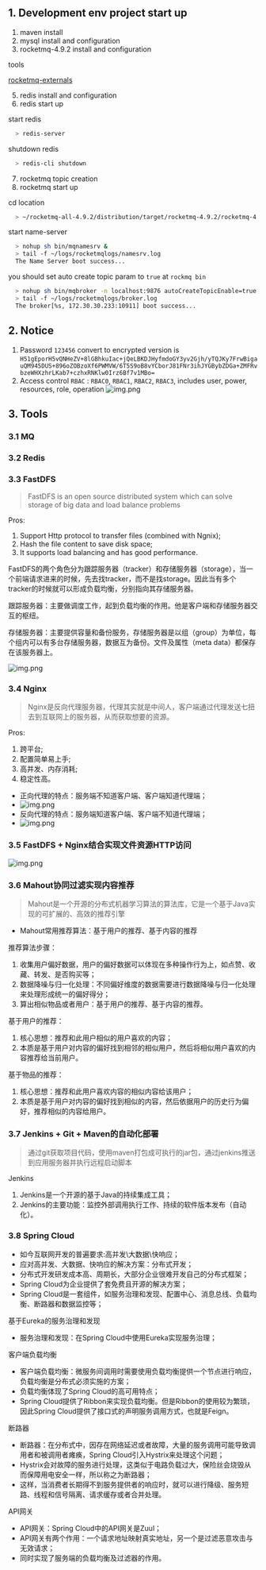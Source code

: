 ## 1. Development env project start up
1. maven install
2. mysql install and configuration
3. rocketmq-4.9.2 install and configuration

tools

[rocketmq-externals](https://github.com/apache/rocketmq-externals)

5. redis install and configuration
6. redis start up

start redis
```bash
  > redis-server
```
shutdown redis
```bash
  > redis-cli shutdown
```

7. rocketmq topic creation
8. rocketmq start up

cd location
```bash
  > ~/rocketmq-all-4.9.2/distribution/target/rocketmq-4.9.2/rocketmq-4.9.2
```
start name-server
```bash
  > nohup sh bin/mqnamesrv &
  > tail -f ~/logs/rocketmqlogs/namesrv.log
  The Name Server boot success...
```

you should set auto create topic param to `true` at `rockmq bin`

```bash
  > nohup sh bin/mqbroker -n localhost:9876 autoCreateTopicEnable=true &
  > tail -f ~/logs/rocketmqlogs/broker.log 
  The broker[%s, 172.30.30.233:10911] boot success...
```

## 2. Notice
1. Password `123456` convert to encrypted version is `H51gEporH5vQNHeZV+8lGBhkuIac+jQeLBKDJHyfmdoGY3yv2Gjh/yTQJKy7FrwBigauQM945DUS+896oZOBzoXf6PWMVW/6T5S9oB8vYCborJ81FNr3ihJYGBybZDGa+ZMFRvbzeWHXzhrLKab7+czhxRNKlw0Irz6Bf7v1MBo=`
2. Access control `RBAC` : `RBAC0`, `RBAC1`, `RBAC2`, `RBAC3`, includes user, power, resources, role, operation
![img.png](public/access_control_table.png)

## 3. Tools
### 3.1 MQ
### 3.2 Redis
### 3.3 FastDFS
> FastDFS is an open source distributed system which can solve storage of big data and load balance problems

Pros: 
1. Support Http protocol to transfer files (combined with Ngnix);
2. Hash the file content to save disk space;
3. It supports load balancing and has good performance.

FastDFS的两个角色分为跟踪服务器（tracker）和存储服务器（storage），当一个前端请求进来的时候，先去找tracker，而不是找storage。因此当有多个tracker的时候就可以形成负载均衡，分别指向其存储服务器。

跟踪服务器：主要做调度工作，起到负载均衡的作用。他是客户端和存储服务器交互的枢纽。

存储服务器：主要提供容量和备份服务，存储服务器是以组（group）为单位，每个组内可以有多台存储服务器，数据互为备份。文件及属性（meta data）都保存在该服务器上。

![img.png](public/FastDFS.png)

### 3.4 Nginx
> Nginx是反向代理服务器，代理其实就是中间人，客户端通过代理发送七扭去到互联网上的服务器，从而获取想要的资源。

Pros:
1. 跨平台;
2. 配置简单易上手;
3. 高并发、内存消耗;
4. 稳定性高。

- 正向代理的特点：服务端不知道客户端、客户端知道代理端；
- ![img.png](public/proxy1.png)
- 反向代理的特点：服务端知道客户端、客户端不知道代理端；
- ![img.png](public/proxy2.png)

### 3.5 FastDFS + Nginx结合实现文件资源HTTP访问
![img.png](public/FastDFS2.png)

### 3.6 Mahout协同过滤实现内容推荐
> Mahout是一个开源的分布式机器学习算法的算法库，它是一个基于Java实现的可扩展的、高效的推荐引擎

- Mahout常用推荐算法：基于用户的推荐、基于内容的推荐

推荐算法步骤：
1. 收集用户偏好数据，用户的偏好数据可以体现在多种操作行为上，如点赞、收藏、转发、是否购买等；
2. 数据降噪与归一化处理：不同偏好维度的数据需要进行数据降噪与归一化处理来处理形成统一的偏好得分；
3. 算出相似物品或者用户：基于用户的推荐、基于内容的推荐。

基于用户的推荐：
1. 核心思想：推荐和此用户相似的用户喜欢的内容；
2. 本质是基于用户对内容的偏好找到相邻的相似用户，然后将相似用户喜欢的内容推荐给当前用户。

基于物品的推荐：
1. 核心思想：推荐和此用户喜欢内容的相似内容给该用户；
2. 本质是基于用户对内容的偏好找到相似的内容，然后依据用户的历史行为偏好，推荐相似的内容给用户。

### 3.7 Jenkins + Git + Maven的自动化部署
> 通过git获取项目代码，使用maven打包成可执行的jar包，通过jenkins推送到应用服务器并执行远程启动脚本

Jenkins
1. Jenkins是一个开源的基于Java的持续集成工具；
2. Jenkins的主要功能：监控外部调用执行工作、持续的软件版本发布（自动化）。

### 3.8 Spring Cloud
- 如今互联网开发的普遍要求:高并发\大数据\快响应；
- 应对高并发、大数据、快响应的解决方案：分布式开发；
- 分布式开发研发成本高、周期长，大部分企业很难开发自己的分布式框架；
- Spring Cloud为企业提供了套免费且开源的解决方案；
- Spring Cloud是一套组件，如服务治理和发现、配置中心、消息总线、负载均衡、断路器和数据监控等；

基于Eureka的服务治理和发现
- 服务治理和发现：在Spring Cloud中使用Eureka实现服务治理；

客户端负载均衡
- 客户端负载均衡：微服务间调用时需要使用负载均衡提供一个节点进行响应，负载均衡是分布式必须实施的方案；
- 负载均衡体现了Spring Cloud的高可用特点；
- Spring Cloud提供了Ribbon来实现负载均衡。但是Ribbon的使用较为繁琐，因此Spring Cloud提供了接口式的声明服务调用方式，也就是Feign。

断路器
- 断路器：在分布式中，因存在网络延迟或者故障，大量的服务调用可能导致调用者和被调用者瘫痪，Spring Cloud引入Hystrix来处理这个问题；
- Hystrix会对故障的服务进行处理，这类似于电路负载过大，保险丝会烧毁从而保障用电安全一样，所以称之为断路器；
- 这样，当消费者长期得不到服务提供者的响应时，就可以进行降级、服务短路、线程和信号隔离、请求缓存或者合并处理。

API网关
- API网关：Spring Cloud中的API网关是Zuul；
- API网关有两个作用：一个请求地址映射真实地址，另一个是过滤恶意攻击与无效请求；
- 同时实现了服务端的负载均衡及过滤器的作用。